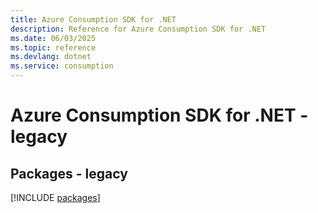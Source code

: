 ```yaml
---
title: Azure Consumption SDK for .NET
description: Reference for Azure Consumption SDK for .NET
ms.date: 06/03/2025
ms.topic: reference
ms.devlang: dotnet
ms.service: consumption
---
```

# Azure Consumption SDK for .NET - legacy
## Packages - legacy
[!INCLUDE [packages](consumption-index.md)]